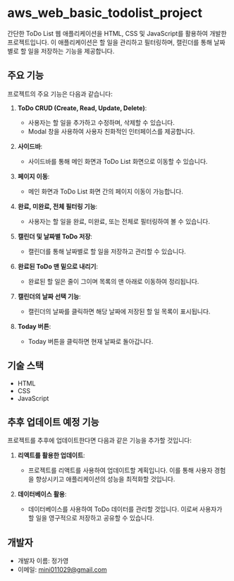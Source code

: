 # aws_web_basic_todolist_project
간단한 ToDo List 웹 애플리케이션을 HTML, CSS 및 JavaScript를 활용하여 개발한 프로젝트입니다. 이 애플리케이션은 할 일을 관리하고 필터링하며, 캘린더를 통해 날짜별로 할 일을 저장하는 기능을 제공합니다.

## 주요 기능

프로젝트의 주요 기능은 다음과 같습니다:

1. **ToDo CRUD (Create, Read, Update, Delete)**:
   - 사용자는 할 일을 추가하고 수정하며, 삭제할 수 있습니다.
   - Modal 창을 사용하여 사용자 친화적인 인터페이스를 제공합니다.

2. **사이드바**:
   - 사이드바를 통해 메인 화면과 ToDo List 화면으로 이동할 수 있습니다.

3. **페이지 이동**:
   - 메인 화면과 ToDo List 화면 간의 페이지 이동이 가능합니다.

4. **완료, 미완료, 전체 필터링 기능**:
   - 사용자는 할 일을 완료, 미완료, 또는 전체로 필터링하여 볼 수 있습니다.

5. **캘린더 및 날짜별 ToDo 저장**:
   - 캘린더를 통해 날짜별로 할 일을 저장하고 관리할 수 있습니다.

6. **완료된 ToDo 맨 밑으로 내리기**:
   - 완료된 할 일은 줄이 그이며 목록의 맨 아래로 이동하여 정리됩니다.

7. **캘린더의 날짜 선택 기능**:
   - 캘린더의 날짜를 클릭하면 해당 날짜에 저장된 할 일 목록이 표시됩니다.

8. **Today 버튼**:
   - Today 버튼을 클릭하면 현재 날짜로 돌아갑니다.

## 기술 스택

- HTML
- CSS
- JavaScript

## 추후 업데이트 예정 기능

프로젝트를 추후에 업데이트한다면 다음과 같은 기능을 추가할 것입니다:

1. **리액트를 활용한 업데이트**:
   - 프로젝트를 리액트를 사용하여 업데이트할 계획입니다. 이를 통해 사용자 경험을 향상시키고 애플리케이션의 성능을 최적화할 것입니다.

2. **데이터베이스 활용**:
   - 데이터베이스를 사용하여 ToDo 데이터를 관리할 것입니다. 이로써 사용자가 할 일을 영구적으로 저장하고 공유할 수 있습니다.


## 개발자

- 개발자 이름: 정가영
- 이메일: mini011029@gmail.com
